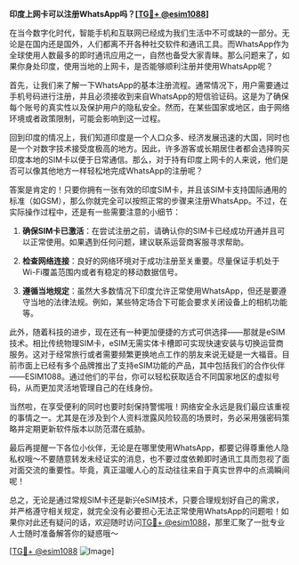 **印度上网卡可以注册WhatsApp吗？[[TG💪+ @esim1088](https://t.me/s/esim1088)]**

在当今数字化时代，智能手机和互联网已经成为我们生活中不可或缺的一部分。无论是在国内还是国外，人们都离不开各种社交软件和通讯工具。而WhatsApp作为全球使用人数最多的即时通讯应用之一，自然也备受大家青睐。那么问题来了，如果你身处印度，使用当地的上网卡，是否能够顺利注册并使用WhatsApp呢？

首先，让我们来了解一下WhatsApp的基本注册流程。通常情况下，用户需要通过手机号码进行注册，并且必须接收到来自WhatsApp的短信验证码。这是为了确保每个账号的真实性以及保护用户的隐私安全。然而，在某些国家或地区，由于网络环境或者政策限制，可能会影响到这一过程。

回到印度的情况上，我们知道印度是一个人口众多、经济发展迅速的大国，同时也是一个对数字技术接受度极高的地方。因此，许多游客或长期居住者都会选择购买印度本地的SIM卡以便于日常通信。那么，对于持有印度上网卡的人来说，他们是否可以像其他地方一样轻松地完成WhatsApp的注册呢？

答案是肯定的！只要你拥有一张有效的印度SIM卡，并且该SIM卡支持国际通用的标准（如GSM），那么你就完全可以按照正常的步骤来注册WhatsApp。不过，在实际操作过程中，还是有一些需要注意的小细节：

1. **确保SIM卡已激活**：在尝试注册之前，请确认你的SIM卡已经成功开通并且可以正常使用。如果遇到任何问题，建议联系运营商客服寻求帮助。
   
2. **检查网络连接**：良好的网络环境对于成功注册至关重要。尽量保证手机处于Wi-Fi覆盖范围内或者有稳定的移动数据信号。
   
3. **遵循当地规定**：虽然大多数情况下印度允许正常使用WhatsApp，但还是要遵守当地的法律法规。例如，某些特定场合下可能会要求关闭设备上的相机功能等。

此外，随着科技的进步，现在还有一种更加便捷的方式可供选择——那就是eSIM技术。相比传统物理SIM卡，eSIM无需实体卡槽即可实现快速安装与切换运营商服务。这对于经常旅行或者需要频繁更换地点工作的朋友来说无疑是一大福音。目前市面上已经有多个品牌推出了支持eSIM功能的产品，其中包括我们的合作伙伴——ESIM1088。通过他们的平台，你可以轻松获取适合不同国家地区的虚拟号码，从而更加灵活地管理自己的在线身份。

当然啦，在享受便利的同时也要时刻保持警惕哦！网络安全永远是我们最应该重视的事情之一。尤其是在涉及到个人资料泄露风险较高的场景时，务必采用强密码策略并定期更新软件版本以防范潜在威胁。

最后再提醒一下各位小伙伴，无论是在哪里使用WhatsApp，都要记得尊重他人隐私权哦～不要随意转发未经证实的消息，也不要过度依赖即时通讯工具而忽视了面对面交流的重要性。毕竟，真正温暖人心的互动往往来自于真实世界中的点滴瞬间呢！

总之，无论是通过常规SIM卡还是新兴eSIM技术，只要合理规划好自己的需求，并严格遵守相关规定，就完全没有必要担心无法正常使用WhatsApp的问题啦！如果你对此还有疑问的话，欢迎随时访问[TG💪+ @esim1088](https://t.me/s/esim1088)，那里汇聚了一批专业人士随时准备解答你的疑惑哦～

[[TG💪+ @esim1088](https://t.me/s/esim1088) ![Image](https://i.postimg.cc/4NQfJmqS/Snipaste-2025-05-13-00-14-12.png)]